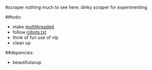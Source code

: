 #scraper
nothing much to see here: dinky scraper for experimenting 

##todo:
* make [multithreaded](http://docs.python.org/2/library/multiprocessing.html) 
* follow [robots.txt](http://www.robotstxt.org/robotstxt.html)
* think of fun use of nlp 
* clean up 

##depencies:
* beautifulsoup 
